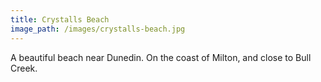 ```yaml
---
title: Crystalls Beach
image_path: /images/crystalls-beach.jpg
---
```


A beautiful beach near Dunedin. On the coast of Milton, and close to Bull Creek.
